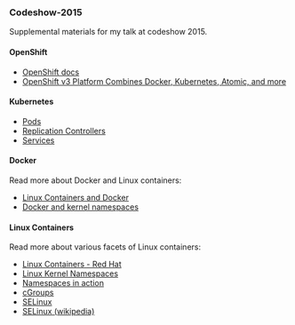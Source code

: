 ### Codeshow-2015

Supplemental materials for my talk at codeshow 2015.

#### OpenShift

-  [OpenShift docs](http://docs.openshift.org/latest/welcome/index.html)
-  [OpenShift v3 Platform Combines Docker, Kubernetes, Atomic, and more](https://blog.openshift.com/openshift-v3-platform-combines-docker-kubernetes-atomic-and-more/)

#### Kubernetes

-  [Pods](https://github.com/GoogleCloudPlatform/kubernetes/blob/master/docs/pods.md)
-  [Replication Controllers](https://github.com/GoogleCloudPlatform/kubernetes/blob/master/docs/replication-controller.md)
-  [Services](https://github.com/GoogleCloudPlatform/kubernetes/blob/master/docs/services.md)

#### Docker

Read more about Docker and Linux containers:

-  [Linux Containers and Docker](https://access.redhat.com/documentation/en-US/Red_Hat_Enterprise_Linux/7/html/7.0_Release_Notes/chap-Red_Hat_Enterprise_Linux-7.0_Release_Notes-Linux_Containers_with_Docker_Format.html)
-  [Docker and kernel namespaces](http://crosbymichael.com/creating-containers-part-1.html)

#### Linux Containers

Read more about various facets of Linux containers:

-  [Linux Containers - Red Hat](https://www.redhat.com/en/insights/containers)
-  [Linux Kernel Namespaces](http://man7.org/linux/man-pages/man7/namespaces.7.html)
-  [Namespaces in action](https://lwn.net/Articles/531114/)
-  [cGroups](https://www.kernel.org/doc/Documentation/cgroups/cgroups.txt)
-  [SELinux](http://selinuxproject.org/page/Main_Page)
-  [SELinux (wikipedia)](http://en.wikipedia.org/wiki/Security-Enhanced_Linux)
